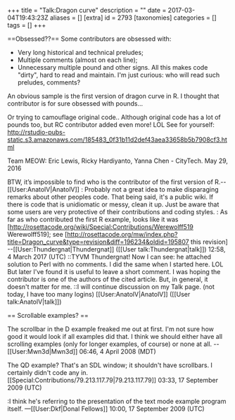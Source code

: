 +++
title = "Talk:Dragon curve"
description = ""
date = 2017-03-04T19:43:23Z
aliases = []
[extra]
id = 2793
[taxonomies]
categories = []
tags = []
+++

==Obsessed??==
Some contributors are obsessed with:
* Very long historical and technical preludes;
* Multiple comments (almost on each line);
* Unnecessary multiple pound and other signs.
All this makes code "dirty", hard to read and maintain. I'm just curious: who will read such preludes, comments?

An obvious sample is the first version of dragon curve in R. I thought that contributor is for sure obsessed with pounds...

Or trying to camouflage original code.. Although original code has a lot of pounds too,
but RC contributor added even more! LOL See for yourself:
http://rstudio-pubs-static.s3.amazonaws.com/185483_0f31b11d2def43aea33658b5b7908cf3.html

Team MEOW: Eric Lewis, Ricky Hardiyanto, Yanna Chen - CityTech. May 29, 2016

BTW, it’s impossible to find who is the contributor of the first version of R.--[[User:AnatolV|AnatolV]]
: Probably not a great idea to make disparaging remarks about other peoples code. That being said, it's a public wiki. If there is code that is unidiomatic or messy, clean it up. Just be aware that some users are very protective of their contributions and coding styles. 
: As far as who contributed the first R example, looks like it was [http://rosettacode.org/wiki/Special:Contributions/Werewolff519 Werewolff519]; see [http://rosettacode.org/mw/index.php?title=Dragon_curve&type=revision&diff=196234&oldid=195807 this revision] --[[User:Thundergnat|Thundergnat]] ([[User talk:Thundergnat|talk]]) 12:58, 4 March 2017 (UTC)
::TYVM Thundergnat! Now I can see: he attached solution to Perl with no comments. I did the same when I started here. LOL But later I've found it is useful to leave a short comment. I was hoping the contributor is one of the authors of the cited article. But, in general, it doesn't matter for me.
::I will continue discussion on my Talk page. (not today, I have too many logins) [[User:AnatolV|AnatolV]] ([[User talk:AnatolV|talk]])

== Scrollable examples? ==

The scrollbar in the D example freaked me out at first. I'm not sure how good it would look if all examples did that. I think we should either have all scrolling examples (only for longer examples, of course) or none at all. --[[User:Mwn3d|Mwn3d]] 06:46, 4 April 2008 (MDT)

The QD example? That's an SDL window; it shouldn't have scrollbars. I certainly didn't code any in. [[Special:Contributions/79.213.117.79|79.213.117.79]] 03:33, 17 September 2009 (UTC)

:I think he's referring to the presentation of the text mode example program itself. —[[User:Dkf|Donal Fellows]] 10:00, 17 September 2009 (UTC)
